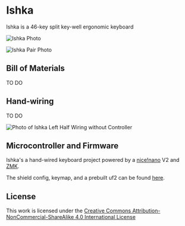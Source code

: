 # Ishka
Ishka is a 46-key split key-well ergonomic keyboard

![Ishka Photo](images/ishka.jpeg)

![Ishka Pair Photo](images/ishka_pair.jpeg)

## Bill of Materials
TO DO

## Hand-wiring
TO DO

![Photo of Ishka Left Half Wiring without Controller](images/matrix.jpeg)

## Microcontroller and Firmware
Ishka's a hand-wired keyboard project powered by a [nice!nano](https://nicekeyboards.com/nice-nano) V2 and [ZMK](https://zmk.dev).

The shield config, keymap, and a prebuilt uf2 can be found [here](https://github.com/BrokenFlows/zmk-brokenflows).

## License
This work is licensed under the [Creative Commons Attribution-NonCommercial-ShareAlike 4.0 International License](http://creativecommons.org/licenses/by-nc-sa/4.0/)
